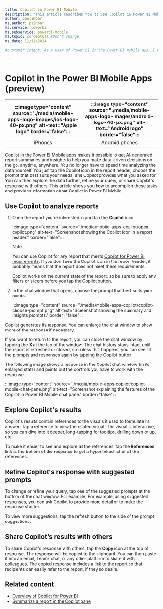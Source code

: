 ```yaml
---
title: Copilot in Power BI Mobile
description: "This article describes how to use Copilot in Power BI Mobile."
author: paulinbar
ms.author: painbar
ms.service: powerbi
ms.subservice: powerbi-mobile
ms.topic: conceptual #Don't change
ms.date: 11/11/2024

#customer intent: As a user of Power BI in the Power BI mobile app, I want to understand how I can use Copilot in Power BI Mobile to help me understand my reports quickly.

---
```


# Copilot in the Power BI Mobile Apps (preview)

| :::image type="content" source="./media/mobile-apps-logo-images/ios-logo-40-px.png" alt-text="Apple logo" border="false"::: | :::image type="content" source="./media/mobile-apps-logo-images/android-logo-40-px.png" alt-text="Android logo" border="false"::: |
|:---------------------------------------------------------------------------------------------------------------------------:|:---------------------------------------------------------------------------------------------------------------------------------:|
| iPhones                                                                                                                     | Android phones                                                                                                                    |

Copilot in the Power BI Mobile apps makes it possible to get AI-generated report summaries and insights to help you make data-driven decisions on the go, anytime, anywhere. You no longer have to spend time analyzing the data yourself. You just tap the Copilot icon in the report header, choose the prompt that best suits your needs, and Copilot provides what you asked for. You can then explore the data further, refine your query, or share Copilot's response with others. This article shows you how to accomplish these tasks and provides information about Copilot in Power BI Mobile.

## Use Copilot to analyze reports

1. Open the report you're interested in and tap the **Copilot** icon.

   :::image type="content" source="./media/mobile-apps-copilot/open-copilot.png" alt-text="Screenshot showing the Copilot icon in a report header." border="false":::

   > [!NOTE]
   > You can use Copilot for any report that meets [Copilot for Power BI requirements](../../create-reports/copilot-introduction.md). If you don't see the Copilot icon in the report header, it probably means that the report does not meet these requirements.
   >
   > Copilot works on the current state of the report, so be sure to apply any filters or slicers before you tap the Copilot button.

2. In the chat window that opens, choose the prompt that best suits your needs.

      :::image type="content" source="./media/mobile-apps-copilot/copilot-choose-prompt.png" alt-text="Screenshot showing the summary and insights prompts." border="false":::

Copilot generates its response. You can enlarge the chat window to show more of the response if necessary.

If you want to return to the report, you can close the chat window by tapping the **X** at the top of the window. The chat history stays intact until the report is refreshed or closed, so unless that happens, you can see all the prompts and responses again by tapping the Copilot button.

The following image shows a response in the Copilot chat window (in its enlarged state) and points out the controls you have to work with the response.

:::image type="content" source="./media/mobile-apps-copilot/copilot-mobile-chat-pane.png" alt-text="Screenshot explaining the features of the Copilot in Power BI Mobile chat pane." border="false":::

## Explore Copilot's results

Copilot's results contain references to the visuals it used to formulate its answer. Tap a reference to view the related visual. The visual is interactive, so you can dive into it deeper, long-tapping for tooltips, drilling down or up, etc.

To make it easier to see and explore all the references, tap the **References** link at the bottom of the response to get a hyperlinked list of all the references.

## Refine Copilot's response with suggested prompts

To change or refine your query, tap one of the suggested prompts at the bottom of the chat window. For example, For example, using suggested responses, you can ask Copilot to provide more detail or to make the response shorter.

To view more suggestions, tap the refresh button to the side of the prompt suggestions.

## Share Copilot's results with others

To share Copilot's response with others, tap the **Copy** icon at the top of response. The response will be copied to the clipboard. You can then paste it into an email, Teams chat, or any other platform to share it with colleagues. The copied response includes a link to the report so that recipients can easily refer to the report, if they so desire.

## Related content

* [Overview of Copilot for Power BI](../../create-reports/copilot-introduction.md)
* [Summarize a report in the Copilot pane](../../create-reports/copilot-pane-summarize-content.md)